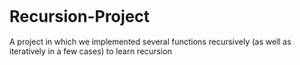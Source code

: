 # Recursion-Project
A project in which we implemented several functions recursively (as well as iteratively in a few cases) to learn recursion

